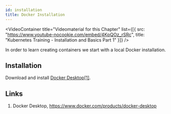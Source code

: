 ```yaml
---
id: installation
title: Docker Installation
---
```


<VideoContainer
  title="Videomaterial for this Chapter"
  list={[{
   src: "https://www.youtube-nocookie.com/embed/4KpQOz_rSRc",
   title: "Kubernetes Training - Installation and Basics Part 1"
  }]}
/>

In order to learn creating containers we start with a local Docker installation.

## Installation

Download and install [Docker Desktop[1]](https://www.docker.com/products/docker-desktop).

## Links
1. Docker Desktop, https://www.docker.com/products/docker-desktop
